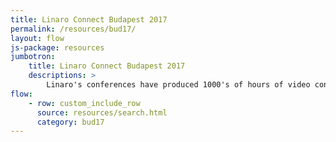 ```yaml
---
title: Linaro Connect Budapest 2017
permalink: /resources/bud17/
layout: flow
js-package: resources
jumbotron:
    title: Linaro Connect Budapest 2017
    descriptions: >
        Linaro's conferences have produced 1000's of hours of video content. You can find it all here!
flow:
    - row: custom_include_row
      source: resources/search.html
      category: bud17
---
```

